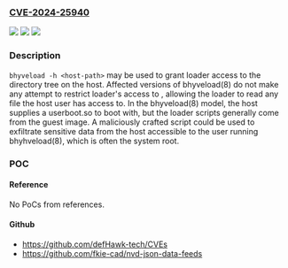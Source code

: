 ### [CVE-2024-25940](https://cve.mitre.org/cgi-bin/cvename.cgi?name=CVE-2024-25940)
![](https://img.shields.io/static/v1?label=Product&message=FreeBSD&color=blue)
![](https://img.shields.io/static/v1?label=Version&message=14.0-RELEASE%3C%20p5%20&color=brighgreen)
![](https://img.shields.io/static/v1?label=Vulnerability&message=n%2Fa&color=brighgreen)

### Description

`bhyveload -h <host-path>` may be used to grant loader access to the <host-path> directory tree on the host.  Affected versions of bhyveload(8) do not make any attempt to restrict loader's access to <host-path>, allowing the loader to read any file the host user has access to. In the bhyveload(8) model, the host supplies a userboot.so to boot with, but the loader scripts generally come from the guest image.  A maliciously crafted script could be used to exfiltrate sensitive data from the host accessible to the user running bhyhveload(8), which is often the system root.

### POC

#### Reference
No PoCs from references.

#### Github
- https://github.com/defHawk-tech/CVEs
- https://github.com/fkie-cad/nvd-json-data-feeds

